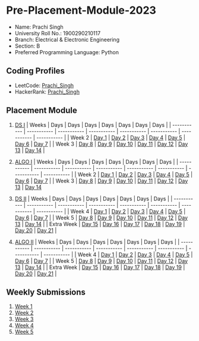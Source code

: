 # Pre-Placement-Module-2023

- Name: Prachi Singh
- University Roll No.: 1900290210117
- Branch: Electrical & Electronic Engineering
- Section: B
- Preferred Programming Language: Python

## Coding Profiles
- LeetCode: [Prachi_Singh](https://leetcode.com/prachi58/)
- HackerRank: [Prachi_Singh](https://www.hackerrank.com/prachisinghjata1)

## Placement Module
1. [DS I](https://github.com/prachi58/Pre-Placement-Module-2023/tree/main/DS%20I)
    | Weeks | Days | Days | Days | Days | Days | Days | Days |
    | ----------- | ----------- | ----------- | ----------- | ----------- | ----------- | ----------- | ----------- | 
    | Week 2 | [Day 1](https://github.com/prachi58/Pre-Placement-Module-2023/tree/main/DS%20I/Day%201) | [Day 2](https://github.com/prachi58/Pre-Placement-Module-2023/tree/main/DS%20I/Day%202) | [Day 3](https://github.com/prachi58/Pre-Placement-Module-2023/tree/main/DS%20I/Day%203) | [Day 4](https://github.com/prachi58/Pre-Placement-Module-2023/tree/main/DS%20I/Day%204) | [Day 5](https://github.com/prachi58/Pre-Placement-Module-2023/tree/main/DS%20I/Day%205) | [Day 6](https://github.com/prachi58/Pre-Placement-Module-2023/tree/main/DS%20I/Day%206) | [Day 7](https://github.com/prachi58/Pre-Placement-Module-2023/tree/main/DS%20I/Day%207) |
    | Week 3 | [Day 8](https://github.com/prachi58/Pre-Placement-Module-2023/tree/main/DS%20I/Day%208) | [Day 9](https://github.com/prachi58/Pre-Placement-Module-2023/tree/main/DS%20I/Day%209) | [Day 10](https://github.com/prachi58/Pre-Placement-Module-2023/tree/main/DS%20I/Day%2010) | [Day 11](https://github.com/prachi58/Pre-Placement-Module-2023/tree/main/DS%20I/Day%2011) | [Day 12](https://github.com/prachi58/Pre-Placement-Module-2023/tree/main/DS%20I/Day%2012) | [Day 13](https://github.com/prachi58/Pre-Placement-Module-2023/tree/main/DS%20I/Day%2013) | [Day 14](https://github.com/prachi58/Pre-Placement-Module-2023/tree/main/DS%20I/Day%2014) |
    
2. [ALGO I](https://github.com/prachi58/Pre-Placement-Module-2023/tree/main/ALGO%20I)
    | Weeks | Days | Days | Days | Days | Days | Days | Days |
    | ----------- | ----------- | ----------- | ----------- | ----------- | ----------- | ----------- | ----------- |
    | Week 2 | [Day 1](https://github.com/prachi58/Pre-Placement-Module-2023/tree/main/ALGO%20I/Day%201) | [Day 2](https://github.com/prachi58/Pre-Placement-Module-2023/tree/main/ALGO%20I/Day%202) | [Day 3](https://github.com/prachi58/Pre-Placement-Module-2023/tree/main/ALGO%20I/Day%203) | [Day 4](https://github.com/prachi58/Pre-Placement-Module-2023/tree/main/ALGO%20I/Day%204) | [Day 5](https://github.com/prachi58/Pre-Placement-Module-2023/tree/main/ALGO%20I/Day%205) | [Day 6](https://github.com/prachi58/Pre-Placement-Module-2023/tree/main/ALGO%20I/Day%206) | [Day 7](https://github.com/prachi58/Pre-Placement-Module-2023/tree/main/ALGO%20I/Day%207) |
    | Week 3 | [Day 8](https://github.com/prachi58/Pre-Placement-Module-2023/tree/main/ALGO%20I/Day%208) | [Day 9](https://github.com/prachi58/Pre-Placement-Module-2023/tree/main/ALGO%20I/Day%209) | [Day 10](https://github.com/prachi58/Pre-Placement-Module-2023/tree/main/ALGO%20I/Day%2010) | [Day 11](https://github.com/prachi58/Pre-Placement-Module-2023/tree/main/ALGO%20I/Day%2011) | [Day 12](https://github.com/prachi58/Pre-Placement-Module-2023/tree/main/ALGO%20I/Day%2012) | [Day 13](https://github.com/prachi58/Pre-Placement-Module-2023/tree/main/ALGO%20I/Day%2013) | [Day 14](https://github.com/prachi58/Pre-Placement-Module-2023/tree/main/ALGO%20I/Day%2014)  
    
3. [DS II](https://github.com/prachi58/Pre-Placement-Module-2023/tree/main/DS%20II)
    | Weeks | Days | Days | Days | Days | Days | Days | Days |
    | ----------- | ----------- | ----------- | ----------- | ----------- | ----------- | ----------- | ----------- |
    | Week 4 | [Day 1](https://github.com/prachi58/Pre-Placement-Module-2023/tree/main/DS%20II/Day%201) | [Day 2](https://github.com/prachi58/Pre-Placement-Module-2023/tree/main/DS%20II/Day%202) | [Day 3](https://github.com/prachi58/Pre-Placement-Module-2023/tree/main/DS%20II/Day%203) | [Day 4](https://github.com/prachi58/Pre-Placement-Module-2023/tree/main/DS%20II/Day%204) | [Day 5](https://github.com/prachi58/Pre-Placement-Module-2023/tree/main/DS%20II/Day%205) | [Day 6](https://github.com/prachi58/Pre-Placement-Module-2023/tree/main/DS%20II/Day%206) | [Day 7](https://github.com/prachi58/Pre-Placement-Module-2023/tree/main/DS%20II/Day%207) | 
    | Week 5 | [Day 8](https://github.com/prachi58/Pre-Placement-Module-2023/tree/main/DS%20II/Day%208) | [Day 9](https://github.com/prachi58/Pre-Placement-Module-2023/tree/main/DS%20II/Day%209) | [Day 10](https://github.com/prachi58/Pre-Placement-Module-2023/tree/main/DS%20II/Day%2010) | [Day 11](https://github.com/prachi58/Pre-Placement-Module-2023/tree/main/DS%20II/Day%2011) | [Day 12](https://github.com/prachi58/Pre-Placement-Module-2023/tree/main/DS%20II/Day%2012) | [Day 13](https://github.com/prachi58/Pre-Placement-Module-2023/tree/main/DS%20II/Day%2013) | [Day 14](https://github.com/prachi58/Pre-Placement-Module-2023/tree/main/DS%20II/Day%2014) |
    | Extra Week | [Day 15](https://github.com/prachi58/Pre-Placement-Module-2023/tree/main/DS%20II/Day%2015) | [Day 16](https://github.com/prachi58/Pre-Placement-Module-2023/tree/main/DS%20II/Day%2016) | [Day 17](https://github.com/prachi58/Pre-Placement-Module-2023/tree/main/DS%20II/Day%2017) | [Day 18](https://github.com/prachi58/Pre-Placement-Module-2023/tree/main/DS%20II/Day%2018) | [Day 19](https://github.com/prachi58/Pre-Placement-Module-2023/tree/main/DS%20II/Day%2019) | [Day 20](https://github.com/prachi58/Pre-Placement-Module-2023/tree/main/DS%20II/Day%2020) | [Day 21](https://github.com/prachi58/Pre-Placement-Module-2023/tree/main/DS%20II/Day%2021) |
    
4. [ALGO II](https://github.com/prachi58/Pre-Placement-Module-2023/tree/main/ALGO%20II)
    | Weeks | Days | Days | Days | Days | Days | Days | Days |
    | ----------- | ----------- | ----------- | ----------- | ----------- | ----------- | ----------- | ----------- |
    | Week 4 | [Day 1](https://github.com/prachi58/Pre-Placement-Module-2023/tree/main/ALGO%20II/Day%201) | [Day 2](https://github.com/prachi58/Pre-Placement-Module-2023/tree/main/ALGO%20II/Day%202) | [Day 3](https://github.com/prachi58/Pre-Placement-Module-2023/tree/main/ALGO%20II/Day%203) | [Day 4](https://github.com/prachi58/Pre-Placement-Module-2023/tree/main/ALGO%20II/Day%204) | [Day 5](https://github.com/prachi58/Pre-Placement-Module-2023/tree/main/ALGO%20II/Day%205) | [Day 6](https://github.com/prachi58/Pre-Placement-Module-2023/tree/main/ALGO%20II/Day%206) | [Day 7](https://github.com/prachi58/Pre-Placement-Module-2023/tree/main/ALGO%20II/Day%207) |
    | Week 5 | [Day 8](https://github.com/prachi58/Pre-Placement-Module-2023/tree/main/ALGO%20II/Day%208) | [Day 9](https://github.com/prachi58/Pre-Placement-Module-2023/tree/main/ALGO%20II/Day%209) | [Day 10](https://github.com/prachi58/Pre-Placement-Module-2023/tree/main/ALGO%20II/Day%2010) | [Day 11](https://github.com/prachi58/Pre-Placement-Module-2023/tree/main/ALGO%20II/Day%2011) | [Day 12](https://github.com/prachi58/Pre-Placement-Module-2023/tree/main/ALGO%20II/Day%2012) | [Day 13](https://github.com/prachi58/Pre-Placement-Module-2023/tree/main/ALGO%20II/Day%2013) | [Day 14](https://github.com/prachi58/Pre-Placement-Module-2023/tree/main/ALGO%20II/Day%2014) |
    | Extra Week | [Day 15](https://github.com/prachi58/Pre-Placement-Module-2023/tree/main/ALGO%20II/Day%2015) | [Day 16](https://github.com/prachi58/Pre-Placement-Module-2023/tree/main/ALGO%20II/Day%2016) | [Day 17](https://github.com/prachi58/Pre-Placement-Module-2023/tree/main/ALGO%20II/Day%2017) | [Day 18](https://github.com/prachi58/Pre-Placement-Module-2023/tree/main/ALGO%20II/Day%2018) | [Day 19](https://github.com/prachi58/Pre-Placement-Module-2023/tree/main/ALGO%20II/Day%2019) | [Day 20](https://github.com/prachi58/Pre-Placement-Module-2023/tree/main/ALGO%20II/Day%2020) | [Day 21](https://github.com/prachi58/Pre-Placement-Module-2023/tree/main/ALGO%20II/Day%2021) |

## Weekly Submissions
1. [Week 1](https://github.com/prachi58/Pre-Placement-Module-2023/tree/main/Weekly%20Submissions/Week%201)
2. [Week 2](https://github.com/prachi58/Pre-Placement-Module-2023/tree/main/Weekly%20Submissions/Week%202)
3. [Week 3](https://github.com/prachi58/Pre-Placement-Module-2023/tree/main/Weekly%20Submissions/Week%203)
4. [Week 4](https://github.com/prachi58/Pre-Placement-Module-2023/tree/main/Weekly%20Submissions/Week%204)
5. [Week 5](https://github.com/prachi58/Pre-Placement-Module-2023/tree/main/Weekly%20Submissions/Week%205)
